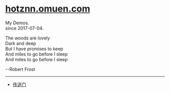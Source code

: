 # [hotznn.omuen.com](https://hotznn.omuen.com)

My Demos.   
since 2017-07-04.    


  The woods are lovely  
  Dark and deep  
  But I have promises to keep  
  And miles to go before I sleep  
  And miles to go before I sleep  
    
  --Robert Frost  
  
--------------------------------------------------------------
  - [传送门](https://me.bimwook.com)
